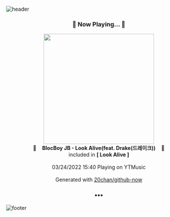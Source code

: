 ![header](https://capsule-render.vercel.app/api?type=wave&height=170&section=header&text=Hi.%20I'm%20SHIFT&fontColor=090707&fontAlignX=45&fontAlignY=65&fontSize=100)

<h3 align="center">🎵 Now Playing... 🎵</h3>
<p align="center">
  <a href="https://music.youtube.com/watch?v=aFYUfzcjuaw">
    <img width="300" src="https://lh3.googleusercontent.com/-zzQ5dItm6VZrss8l_7Zf9RUNSoPa5X98QedznJFHOJH9rVN5y3eXI1LR6fOwkcjhJpwI7K68Y0w-0ezUw">
  </a>
  <br>
  🎵&nbsp&nbsp&nbsp <b>BlocBoy JB - Look Alive(feat. Drake(드레이크))</b> &nbsp&nbsp&nbsp🎵
  <br>
  included in <b>[ Look Alive ]</b>
  
  <br />
  <br />
  03/24/2022 15:40 Playing on YTMusic
  <br />
  <br />
  Generated with <a href="https://github.com/20chan/github-now">20chan/github-now</a>
</p>

<h3 align="center">•••</h3>

![footer](https://capsule-render.vercel.app/api?type=wave&height=150&section=footer)
